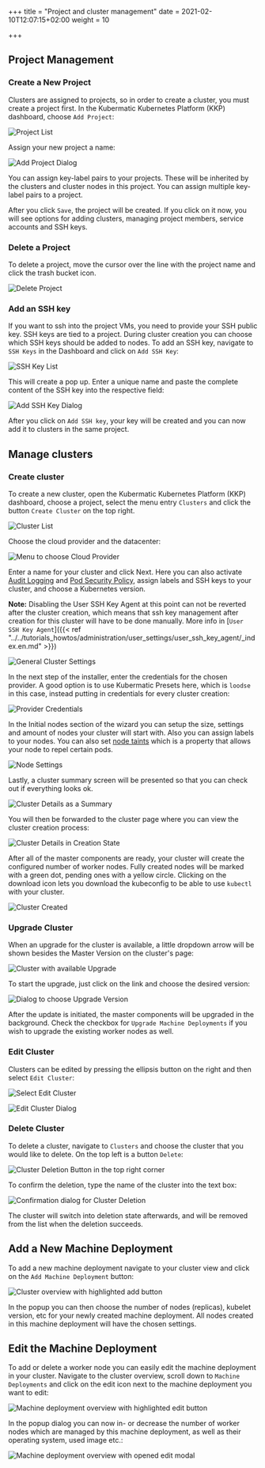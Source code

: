 +++
title = "Project and cluster management"
date = 2021-02-10T12:07:15+02:00
weight = 10

+++

## Project Management

### Create a New Project

Clusters are assigned to projects, so in order to create a cluster, you must create a project first. In the Kubermatic Kubernetes Platform (KKP) dashboard, choose `Add Project`:

![Project List](/img/kubermatic/v2.18/tutorials/projects_overview.png?classes=shadow,border "Project List")

Assign your new project a name:

![Add Project Dialog](/img/kubermatic/v2.18/tutorials/project_add.png?classes=shadow,border "Add Project Dialog")

You can assign key-label pairs to your projects. These will be inherited by the clusters and cluster nodes in this project. You can assign multiple key-label pairs to a project.

After you click `Save`, the project will be created. If you click on it now, you will see options for adding clusters, managing project members, service accounts and SSH keys.


### Delete a Project

To delete a project, move the cursor over the line with the project name and click the trash bucket icon.

![Delete Project](/img/kubermatic/v2.18/tutorials/project_delete.png?classes=shadow,border "Delete Project")


### Add an SSH key

If you want to ssh into the project VMs, you need to provide your SSH public key. SSH keys are tied to a project. During cluster creation you can choose which SSH keys should be added to nodes. To add an SSH key, navigate to `SSH Keys` in the Dashboard and click on `Add SSH Key`:

![SSH Key List](/img/kubermatic/v2.18/tutorials/sshkeys_overview.png?classes=shadow,border "SSH Key List")

This will create a pop up. Enter a unique name and paste the complete content of the SSH key into the respective field:

![Add SSH Key Dialog](/img/kubermatic/v2.18/tutorials/sshkeys_add_dialog.png?classes=shadow,border "Add SSH Key Dialog")

After you click on `Add SSH key`, your key will be created and you can now add it to clusters in the same project.


## Manage clusters

### Create cluster

To create a new cluster, open the Kubermatic Kubernetes Platform (KKP) dashboard, choose a project, select the menu entry `Clusters` and click the button `Create Cluster` on the top right.

![Cluster List](/img/kubermatic/v2.18/tutorials/cluster_list.png?classes=shadow,border "Cluster List")

Choose the cloud provider and the datacenter:

![Menu to choose Cloud Provider](/img/kubermatic/v2.18/tutorials/wizard_step_1.png?classes=shadow,border "Menu to choose Cloud Provider")

Enter a name for your cluster and click Next. Here you can also activate [Audit Logging](https://kubernetes.io/docs/tasks/debug-application-cluster/audit/) and [Pod Security Policy](https://kubernetes.io/docs/concepts/policy/pod-security-policy/), assign labels and SSH keys to your cluster, and choose a Kubernetes version.

**Note:**
Disabling the User SSH Key Agent at this point can not be reverted after the cluster creation, which means that ssh key management after creation for this cluster will have to be done manually. More info in [`User SSH Key Agent`]({{< ref "../../tutorials_howtos/administration/user_settings/user_ssh_key_agent/_index.en.md" >}}) 

![General Cluster Settings](/img/kubermatic/v2.18/tutorials/wizard_step_2.png?classes=shadow,border "General Cluster Settings")


In the next step of the installer, enter the credentials for the chosen provider. A good option is to use Kubermatic Presets here, which is `loodse` in this case, instead putting in credentials for every cluster creation:

![Provider Credentials](/img/kubermatic/v2.18/tutorials/wizard_step_3.png?classes=shadow,border "Provider Credentials")

In the Initial nodes section of the wizard you can setup the size, settings and amount of nodes your cluster will start with. Also you can assign labels to your nodes. You can also set [node taints](https://kubernetes.io/docs/concepts/configuration/taint-and-toleration/) which is a property that allows your node to repel certain pods.

![Node Settings](/img/kubermatic/v2.18/tutorials/wizard_step_4.png?classes=shadow,border "Node Settings")

Lastly, a cluster summary screen will be presented so that you can check out if everything looks ok.

![Cluster Details as a Summary](/img/kubermatic/v2.18/tutorials/wizard_step_5.png?classes=shadow,border "Cluster Details as a Summary")

You will then be forwarded to the cluster page where you can view the cluster creation process:

![Cluster Details in Creation State](/img/kubermatic/v2.18/tutorials/cluster_details_after_creation.png?classes=shadow,border "Cluster Details in Creation State")

After all of the master components are ready, your cluster will create the configured number of worker nodes. Fully created nodes will be marked with a green dot, pending ones with a yellow circle. Clicking on the download icon lets you download the kubeconfig to be able to use `kubectl` with your cluster.

![Cluster Created](/img/kubermatic/v2.18/tutorials/cluster_details_overview.png?classes=shadow,border "Cluster Created")

### Upgrade Cluster

When an upgrade for the cluster is available, a little dropdown arrow will be shown besides the Master Version on the cluster's page:

![Cluster with available Upgrade](/img/kubermatic/v2.18/tutorials/upgrade_version.png?classes=shadow,border "Cluster with available Upgrade")

To start the upgrade, just click on the link and choose the desired version:

![Dialog to choose Upgrade Version](/img/kubermatic/v2.18/tutorials/change_version.png?classes=shadow,border "Dialog to choose Upgrade Version")

After the update is initiated, the master components will be upgraded in the background. Check the checkbox for `Upgrade Machine Deployments` if you wish to upgrade the existing worker nodes as well.

### Edit Cluster

Clusters can be edited by pressing the ellipsis button on the right and then select `Edit Cluster`:

![Select Edit Cluster](/img/kubermatic/v2.18/tutorials/cluster_edit_menu.png?classes=shadow,border "Select Edit Cluster")

![Edit Cluster Dialog](/img/kubermatic/v2.18/tutorials/edit_cluster_dialog.png?classes=shadow,border "Edit Cluster Dialog")

### Delete Cluster

To delete a cluster, navigate to `Clusters` and choose the cluster that you would like to delete. On the top left is a button `Delete`:

![Cluster Deletion Button in the top right corner](/img/kubermatic/v2.18/tutorials/delete_cluster_button.png?classes=shadow,border "Cluster Deletion Button in the top right corner")

To confirm the deletion, type the name of the cluster into the text box:

![Confirmation dialog for Cluster Deletion](/img/kubermatic/v2.18/tutorials/delete_cluster.png?classes=shadow,border "Confirmation dialog for Cluster Deletion")

The cluster will switch into deletion state afterwards, and will be removed from the list when the deletion succeeds.


## Add a New Machine Deployment

To add a new machine deployment navigate to your cluster view and click on the `Add Machine Deployment` button:

![Cluster overview with highlighted add button](/img/kubermatic/v2.18/tutorials/add_machine_deployment.png?classes=shadow,border "Cluster overview with highlighted add button")

In the popup you can then choose the number of nodes (replicas), kubelet version, etc for your newly created machine deployment. All nodes created in this machine deployment will have the chosen settings.

## Edit the Machine Deployment

To add or delete a worker node you can easily edit the machine deployment in your cluster. Navigate to the cluster overview, scroll down to `Machine Deployments` and click on the edit icon next to the machine deployment you want to edit:

![Machine deployment overview with highlighted edit button](/img/kubermatic/v2.18/tutorials/machine_deployment_edit.png?classes=shadow,border "Machine deployment overview with highlighted edit button")

In the popup dialog you can now in- or decrease the number of worker nodes which are managed by this machine deployment, as well as their operating system, used image etc.:

![Machine deployment overview with opened edit modal](/img/kubermatic/v2.18/tutorials/machine_deployment_edit_dialog.png?classes=shadow,border "Machine deployment overview with opened edit modal")
